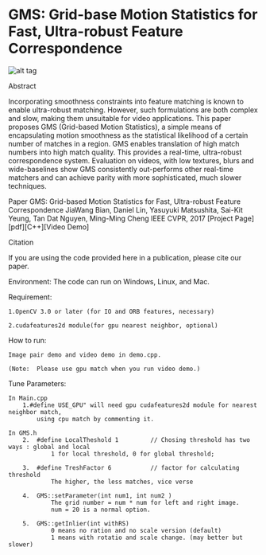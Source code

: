 # GMS: Grid-base Motion Statistics for Fast, Ultra-robust Feature Correspondence

![alt tag](http://mmcheng.net/wp-content/uploads/2017/03/dog_ours.jpg)

Abstract

Incorporating smoothness constraints into feature matching is known to enable ultra-robust matching. However, such formulations are both complex and slow, making them unsuitable for video applications. This paper proposes GMS (Grid-based Motion Statistics), a simple means of encapsulating motion smoothness as the statistical likelihood of a certain number of matches in a region. GMS enables translation of high match numbers into high match quality. This provides a real-time, ultra-robust correspondence system. Evaluation on videos, with low textures, blurs and wide-baselines show GMS consistently out-performs other real-time matchers and can achieve parity with more sophisticated, much slower techniques.

Paper
	GMS: Grid-based Motion Statistics for Fast, Ultra-robust Feature Correspondence JiaWang Bian, Daniel Lin, Yasuyuki Matsushita, Sai-Kit Yeung, Tan Dat Nguyen, Ming-Ming Cheng IEEE CVPR, 2017 [Project Page][pdf][C++][Video Demo]


Citation 

If you are using the code provided here in a publication, please cite our paper.

Environment:
	The code can run on Windows, Linux, and Mac.

Requirement:

	1.OpenCV 3.0 or later (for IO and ORB features, necessary)

	2.cudafeatures2d module(for gpu nearest neighbor, optional)

How to run:

	Image pair demo and video demo in demo.cpp.

	(Note:	Please use gpu match when you run video demo.)
	
Tune Parameters:

	In Main.cpp
		1.#define USE_GPU" will need gpu cudafeatures2d module for nearest neighbor match, 
			using cpu match by commenting it.
	
	In GMS.h
		2.	#define LocalTheshold 1			// Chosing threshold has two ways : global and local
				1 for local threshold, 0 for global threshold;
				
		3.	#define TreshFactor 6			// factor for calculating threshold
				The higher, the less matches, vice verse
				
		4. 	GMS::setParameter(int num1, int num2 )
				The grid number = num * num for left and right image.
				num = 20 is a normal option.
				
		5. 	GMS::getInlier(int withRS)
				0 means no ration and no scale version (default)
				1 means with rotatio and scale change. (may better but slower)


